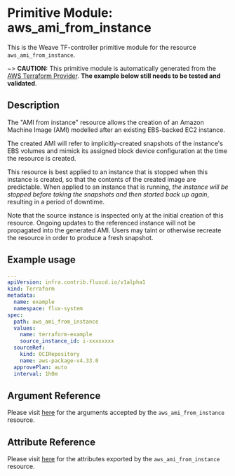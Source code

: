 
# Primitive Module: aws_ami_from_instance

This is the Weave TF-controller primitive module for the resource `aws_ami_from_instance`.

~> **CAUTION:** This primitive module is automatically generated from the [AWS Terraform Provider](https://registry.terraform.io/providers/hashicorp/aws/latest/docs/resources/ami_from_instance). **The example below still needs to be tested and validated**.

## Description

The "AMI from instance" resource allows the creation of an Amazon Machine
Image (AMI) modelled after an existing EBS-backed EC2 instance.

The created AMI will refer to implicitly-created snapshots of the instance's
EBS volumes and mimick its assigned block device configuration at the time
the resource is created.

This resource is best applied to an instance that is stopped when this instance
is created, so that the contents of the created image are predictable. When
applied to an instance that is running, *the instance will be stopped before taking
the snapshots and then started back up again*, resulting in a period of
downtime.

Note that the source instance is inspected only at the initial creation of this
resource. Ongoing updates to the referenced instance will not be propagated into
the generated AMI. Users may taint or otherwise recreate the resource in order
to produce a fresh snapshot.

## Example usage

```yaml
---
apiVersion: infra.contrib.fluxcd.io/v1alpha1
kind: Terraform
metadata:
  name: example
  namespace: flux-system
spec:
  path: aws_ami_from_instance
  values:
    name: terraform-example
    source_instance_id: i-xxxxxxxx
  sourceRef:
    kind: OCIRepository
    name: aws-package-v4.33.0
  approvePlan: auto
  interval: 1h0m
```

## Argument Reference

Please visit [here](https://registry.terraform.io/providers/hashicorp/aws/latest/docs/resources/ami_from_instance#argument-reference) for the arguments accepted by the `aws_ami_from_instance` resource.

## Attribute Reference

Please visit [here](https://registry.terraform.io/providers/hashicorp/aws/latest/docs/resources/ami_from_instance#attributes-reference) for the attributes exported by the `aws_ami_from_instance` resource.
